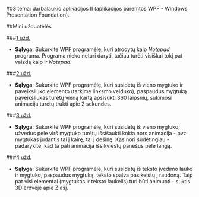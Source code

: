 ﻿#03 tema: darbalaukio aplikacijos II (aplikacijos paremtos WPF - Windows Presentation Foundation).

##Mini užduotėlės

###[1 užd.](https://github.com/niku-live/jpvs2015/tree/master/03%20tema%20-%20Desktop%20-%20WPF%20Applications/Mini%20Problems/Vol3Ex1_NotepadImitation)
- **Sąlyga**: Sukurkite WPF programėlę, kuri atrodytų kaip *Notepad* programa. Programa nieko neturi daryti, tačiau turėti visiškai tokį pat vaizdą kaip ir *Notepad*.
	
###[2 užd.](https://github.com/niku-live/jpvs2015/tree/master/03%20tema%20-%20Desktop%20-%20WPF%20Applications/Mini%20Problems/Vol3Ex2_MovingImage)
- **Sąlyga**: Sukurkite WPF programėlę, kuri susidėtų iš vieno mygtuko ir paveiksliuko elemento (tarkime linksmo veiduko), paspaudus mygtuką paveiksliukas turėtų vieną kartą apsisukti 360 laipsnių, sukimosi animacija turėtų trukti apie 2 sekundes.
	
###[3 užd.](https://github.com/niku-live/jpvs2015/tree/master/03%20tema%20-%20Desktop%20-%20WPF%20Applications/Mini%20Problems/Vol3Ex3_AnimatedButton)
- **Sąlyga**: Sukurkite WPF programėlę, kuri susidėtų iš vieno mygtuko, užvedus pele virš mygtuko turėtų išsišaukti kokia nors animacija - pvz. mygtukas judantis tai į kairę, tai į dešinę. Kas nori sudėtingiau - padarykite, kad ta pati animacija išsikviestų panešus pele langą.

###[4 užd.](https://github.com/niku-live/jpvs2015/tree/master/03%20tema%20-%20Desktop%20-%20WPF%20Applications/Mini%20Problems/Vol3Ex4_3DWindow)
- **Sąlyga**: Sukurkite WPF programėlę, kuri susidėtų iš teksto įvedimo lauko ir mygtuko, paspaudus mygtuką, teksto spalva pasikeistų į raudoną. Taip pat visi elementai (mygtukas ir teksto laukelis) turi būti animuoti - suktis 3D erdvėje apie Z ašį.